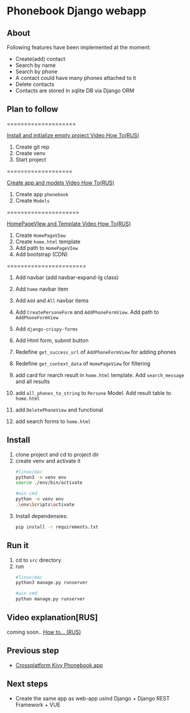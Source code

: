 # Phonebook Django webapp
## About

Following features have been implemented at the moment:

- Create(add) contact
- Search by name
- Search by phone
- A contact could have many phones attached to it
- Delete contacts
- Contacts are stored in sqlite DB via Django ORM

## Plan to follow
====================

[Install and initialize empty project Video How To(RUS)](https://youtu.be/LuqGny28YEw)
1. Create git rep
1. Create venv
1. Start project

===================

[Create app and models Video How To(RUS)](https://youtu.be/c9unEJWRuMA)
1. Create app `phonebook`
1. Create `Models`

=====================

[HomePageVIew and Template Video How To(RUS)](https://youtu.be/qHHsyj754D0)
1. Create `HomePageVIew`
1. Create `home.html` template
1. Add path to `HomePageVIew`
1. Add bootstrap (CDN)

=======================

1. Add navbar (add navbar-expand-lg class)
1. Add `home` navbar item
1. Add `Add` and `All` navbar items
1. Add `CreatePersoneForm` and `AddPhoneFormView`. Add path to `AddPhoneFormView`
1. Add `django-crispy-forms`
1. Add Html form, submit button
1. Redefine `get_success_url` of `AddPhoneFormView` for adding phones
1. Redefine `get_context_data` of `HomePageView` for filtering
1. add card for rearch result in `home.html` template. Add `search_message` and all results
1. add `all_phones_to_string` to `Persone` Model. Add result table to `home.html`
1. add `DeletePhoneView` and functional

1. add search forms to `home.html`

## Install 

1. clone project and cd to project dir
1. create venv and activate it
    ```zsh
    #linux/mac
    python3 -m venv env
    source ./env/bin/activate
    ```
    ```bash
    #win cmd
    python -m venv env
    .\env\Scripts\activate
    ```
1. Install dependensies:
    ```zsh
    pip install -r requirements.txt
    ```

## Run it

1. cd to `src` directory
1. run
    ```zsh
    #linux/mac
    python3 manage.py runserver
    ```
    ```bash
    #win cmd
    python manage.py runserver
    ```

## Video explanation[RUS]

coming soon..
[How to... (RUS)](https://www.youtube.com/watch?v=PxT8c7qP-o0&list=PLIMYb25g876h9hdwBa6asZfABu4vbLGNM)
## Previous step
- [Crossplatform Kivy Phonebook app](https://youtu.be/PxT8c7qP-o0)
## Next steps

- Create the same app as web-app usind Django + Django REST Framework + VUE
